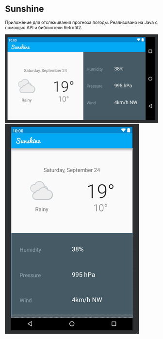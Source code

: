 # Sunshine

Приложение для отслеживания прогноза погоды.
Реализовано на Java  с помощью API и библиотеки Retrofit2.

![](des1.png)
![](des2.png)
